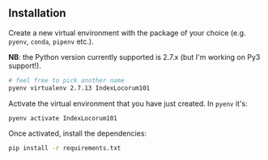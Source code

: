 ## Installation

Create a new virtual environment with the package of your choice (e.g. `pyenv`, `conda`, `pipenv` etc.).

**NB**: the Python version currently supported is 2.7.x (but I'm working on Py3 support!).

```bash
# feel free to pick another name
pyenv virtualenv 2.7.13 IndexLocorum101
```


Activate the virtual environment that you have just created. In `pyenv` it's:

```bash
pyenv activate IndexLocorum101
```

Once activated, install the dependencies:

```bash
pip install -r requirements.txt
```